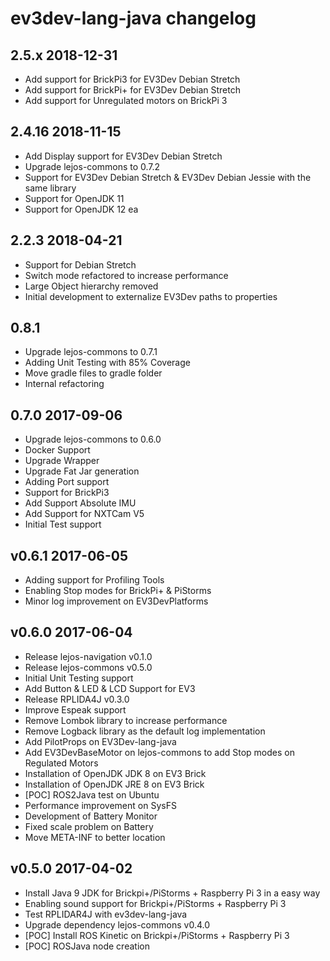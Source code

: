 # ev3dev-lang-java changelog

## 2.5.x 2018-12-31

- Add support for BrickPi3 for EV3Dev Debian Stretch
- Add support for BrickPi+ for EV3Dev Debian Stretch
- Add support for Unregulated motors on BrickPi 3

## 2.4.16 2018-11-15

- Add Display support for EV3Dev Debian Stretch
- Upgrade lejos-commons to 0.7.2
- Support for EV3Dev Debian Stretch & EV3Dev Debian Jessie with the same library
- Support for OpenJDK 11
- Support for OpenJDK 12 ea

## 2.2.3 2018-04-21

- Support for Debian Stretch
- Switch mode refactored to increase performance
- Large Object hierarchy removed
- Initial development to externalize EV3Dev paths to properties

## 0.8.1

- Upgrade lejos-commons to 0.7.1
- Adding Unit Testing with 85% Coverage
- Move gradle files to gradle folder
- Internal refactoring

## 0.7.0 2017-09-06

- Upgrade lejos-commons to 0.6.0
- Docker Support
- Upgrade Wrapper
- Upgrade Fat Jar generation
- Adding Port support
- Support for BrickPi3
- Add Support Absolute IMU
- Add Support for NXTCam V5
- Initial Test support

## v0.6.1 2017-06-05

- Adding support for Profiling Tools
- Enabling Stop modes for BrickPi+ & PiStorms
- Minor log improvement on EV3DevPlatforms

## v0.6.0 2017-06-04

- Release lejos-navigation v0.1.0
- Release lejos-commons v0.5.0
- Initial Unit Testing support
- Add Button & LED & LCD Support for EV3
- Release RPLIDA4J v0.3.0
- Improve Espeak support
- Remove Lombok library to increase performance
- Remove Logback library as the default log implementation
- Add PilotProps on EV3Dev-lang-java
- Add EV3DevBaseMotor on lejos-commons to add Stop modes on Regulated Motors
- Installation of OpenJDK JDK 8 on EV3 Brick
- Installation of OpenJDK JRE 8 on EV3 Brick
- [POC] ROS2Java test on Ubuntu
- Performance improvement on SysFS
- Development of Battery Monitor
- Fixed scale problem on Battery
- Move META-INF to better location

## v0.5.0 2017-04-02

- Install Java 9 JDK for Brickpi+/PiStorms + Raspberry Pi 3 in a easy way
- Enabling sound support for Brickpi+/PiStorms + Raspberry Pi 3
- Test RPLIDAR4J with ev3dev-lang-java
- Upgrade dependency lejos-commons v0.4.0
- [POC] Install ROS Kinetic on Brickpi+/PiStorms + Raspberry Pi 3
- [POC] ROSJava node creation
